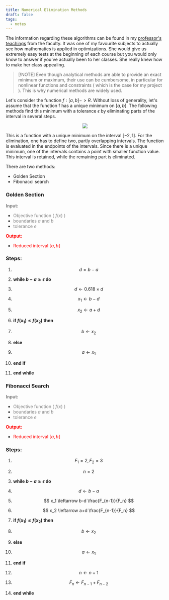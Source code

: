 ```yaml
---
title: Numerical Elimination Methods
draft: false
tags:
  - notes
---
```


The information regarding these algorithms can be found in my [professor's teachings](https://lendek.net/teaching/OPT/indr.pdf) from the faculty. It was one of my favourite subjects to actually see how mathematics is applied in optimizations. She would give us extremely easy tests at the beginning of each course but you would only know to answer if you've actually been to her classes. She really knew how to make her class appealing.

>[!NOTE] Even though analytical methods are able to provide an exact minimum or maximum, their use can be cumbersome, in particular for nonlinear functions and constraints ( which is the case for my project ). This is why numerical methods are widely used.

Let's consider the function $f:[a,b] -> R$. Without loss of generality, let's assume that the function f has a unique minimum on $[a,b]$. The following methods find this minimum with a tolerance $\epsilon$ by eliminating parts of the interval in several steps.

<div class="container" style="display: flex; justify-content: center; align-items: center;">
    <img src="../static/notes/elim.png" style="max-width: 100%; height: auto;">
</div>

This is a function with a unique minimum on the interval $[-2,1]$. For the elimination, one has to define two, partly overlapping intervals. The function is evaluated in the endpoints of the intervals. Since there is a unique minimum, one of the intervals contains a point with smaller function value. This interval is retained, while the remaining part is eliminated.

There are two methods:
* Golden Section
* Fibonacci search

### Golden Section

<span style="color:grey">**Input:** </span>

- <span style="color:grey">Objective function \( $f(x)$ \) </span>
- <span style="color:grey">boundaries $a$ and $b$ </span>
- <span style="color:grey">tolerance $e$ </span>

<span style="color:red">**Output:** </span>

- <span style="color:red">Reduced interval $[a,b]$ </span>

### Steps:

1. 
   $$
   d = b-a
   $$

2. **while $b-a \geq \epsilon$ do**

3. 
   $$
   d \leftarrow 0.618 \times d
   $$

4. 
   $$
   x_1 \leftarrow b-d
   $$
5. 
   $$
   x_2 \leftarrow a+d
   $$
6. **if $f(x_1) \leq f(x_2)$ then**
7. 
   $$
   b \leftarrow x_2
   $$
8. **else** 
9. 
   $$
   a \leftarrow x_1
   $$
7. **end if**
8. **end while**



### Fibonacci Search

<span style="color:grey">**Input:** </span>

- <span style="color:grey">Objective function \( $f(x)$ \) </span>
- <span style="color:grey">boundaries $a$ and $b$ </span>
- <span style="color:grey">tolerance $e$ </span>

<span style="color:red">**Output:** </span>

- <span style="color:red">Reduced interval $[a,b]$ </span>

### Steps:

1. 
   $$
   F_1 =2, F_2 = 3
   $$
1. 
   $$
   n=2
   $$
2. **while $b-a \geq \epsilon$ do**

3. 
   $$
   d \leftarrow b-a
   $$

4. 
   $$
   x_1 \leftarrow b-d \frac{F_{n-1}}{F_n}
   $$
5. 
   $$
   x_2 \leftarrow a+d \frac{F_{n-1}}{F_n}
   $$
6. **if $f(x_1) \leq f(x_2)$ then**
7. 
   $$
   b \leftarrow x_2
   $$
8. **else** 
9. 
   $$
   a \leftarrow x_1
   $$
10. **end if**
9. 
   $$
   n \leftarrow n+1
   $$
9. 
   $$
   F_n \leftarrow F_{n-1} + F_{n-2}
   $$
1. **end while**
